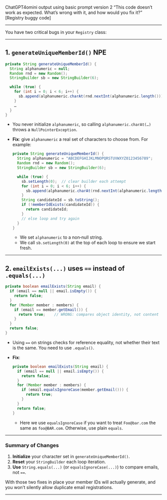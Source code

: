 ChatGPT4omini output using basic prompt version 2
“This code doesn’t work as expected. What’s wrong with it, and how would you fix it?”
[Registry buggy code]

 --------------------------------------------------------------------------------------------------------------------------
 You have two critical bugs in your `Registry` class:

---

## 1. `generateUniqueMemberId()` NPE

```java
private String generateUniqueMemberId() {
  String alphanumeric = null;
  Random rnd = new Random();
  StringBuilder sb = new StringBuilder(6);

  while (true) {
    for (int i = 0; i < 6; i++) {
      sb.append(alphanumeric.charAt(rnd.nextInt(alphanumeric.length())));
    }
    …
  }
}
```

* You never initialize `alphanumeric`, so calling `alphanumeric.charAt(…)` throws a `NullPointerException`.
* **Fix**: give `alphanumeric` a real set of characters to choose from. For example:

  ```java
  private String generateUniqueMemberId() {
    String alphanumeric = "ABCDEFGHIJKLMNOPQRSTUVWXYZ0123456789";
    Random rnd = new Random();
    StringBuilder sb = new StringBuilder(6);

    while (true) {
      sb.setLength(0);  // clear builder each attempt
      for (int i = 0; i < 6; i++) {
        sb.append(alphanumeric.charAt(rnd.nextInt(alphanumeric.length())));
      }
      String candidateId = sb.toString();
      if (!memberIdExists(candidateId)) {
        return candidateId;
      }
      // else loop and try again
    }
  }
  ```

  * We set `alphanumeric` to a non‐null string.
  * We call `sb.setLength(0)` at the top of each loop to ensure we start fresh.

---

## 2. `emailExists(...)` uses `==` instead of `.equals(...)`

```java
private boolean emailExists(String email) {
  if (email == null || email.isEmpty()) {
    return false;
  }
  for (Member member : members) {
    if (email == member.getEmail()) {
      return true;    // WRONG: compares object identity, not content
    }
  }
  return false;
}
```

* Using `==` on strings checks for reference equality, not whether their text is the same. You need to use `.equals()`.
* **Fix**:

  ```java
  private boolean emailExists(String email) {
    if (email == null || email.isEmpty()) {
      return false;
    }
    for (Member member : members) {
      if (email.equalsIgnoreCase(member.getEmail())) {
        return true;
      }
    }
    return false;
  }
  ```

  * Here we use `equalsIgnoreCase` if you want to treat `Foo@bar.com` the same as `foo@BAR.com`. Otherwise, use plain `equals`.

---

### Summary of Changes

1. **Initialize** your character set in `generateUniqueMemberId()`.
2. **Reset** your `StringBuilder` each loop iteration.
3. **Use** `String.equals(...)` (or `equalsIgnoreCase(...)`) to compare emails, not `==`.

With those two fixes in place your member IDs will actually generate, and you won’t silently allow duplicate email registrations.

 --------------------------------------------------------------------------------------------------------------------------
